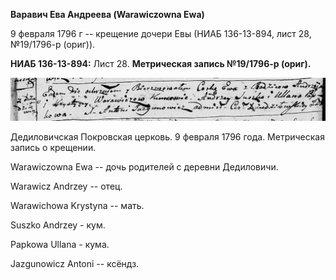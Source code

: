 **Варавич Ева Андреева (Warawiczowna Ewa)**

9 февраля 1796 г -- крещение дочери Евы (НИАБ 136-13-894, лист 28,
№19/1796-р (ориг)).

**НИАБ 136-13-894:** Лист 28. **Метрическая запись №19/1796-р (ориг).**

![](./media/5c3e739f8d8a45967271467cd992430f2e4b6121.png)

Дедиловичская Покровская церковь. 9 февраля 1796 года. Метрическая
запись о крещении.

Warawiczowna Ewa -- дочь родителей с деревни Дедиловичи.

Warawicz Andrzey -- отец.

Warawichowa Krystyna -- мать.

Suszko Andrzey - кум.

Papkowa Ullana - кума.

Jazgunowicz Antoni -- ксёндз.
